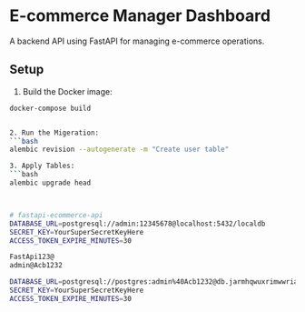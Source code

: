 # E-commerce Manager Dashboard

A backend API using FastAPI for managing e-commerce operations.

## Setup

1. Build the Docker image:
```bash
docker-compose build


2. Run the Migeration:
```bash
alembic revision --autogenerate -m "Create user table"

3. Apply Tables:
```bash
alembic upgrade head



# fastapi-ecommerce-api
DATABASE_URL=postgresql://admin:12345678@localhost:5432/localdb
SECRET_KEY=YourSuperSecretKeyHere
ACCESS_TOKEN_EXPIRE_MINUTES=30

FastApi123@
admin@Acb1232

DATABASE_URL=postgresql://postgres:admin%40Acb1232@db.jarmhqwuxrimwwriaycr.supabase.co:5432/postgres
SECRET_KEY=YourSuperSecretKeyHere
ACCESS_TOKEN_EXPIRE_MINUTES=30

